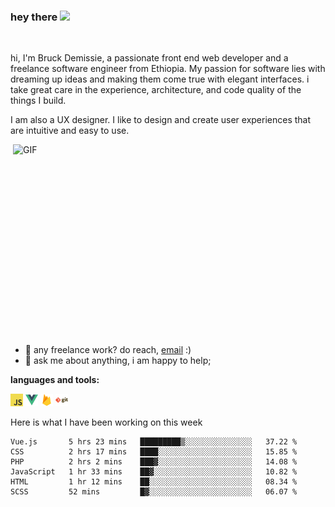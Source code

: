 ### hey there <img src="https://media.giphy.com/media/hvRJCLFzcasrR4ia7z/giphy.gif" width="25px">       

<br />

hi, I'm Bruck Demissie, a passionate  front end  web developer and a freelance software engineer from Ethiopia. My passion for software lies with dreaming up ideas and making them come true with elegant interfaces. i take great care in the experience, architecture, and code quality of the things I build.

I am also a UX designer. I like to design and create user experiences that are intuitive and easy to use.


  <img align="right" alt="GIF" src="https://github.com/abhisheknaiidu/abhisheknaiidu/blob/master/code.gif?raw=true" width="500" height="320" />
  
- 💼 any freelance work? do reach, [email](mailto:brucktafesse25@gmail.com) :)
- 💬 ask me about anything, i am happy to help;

**languages and tools:**  

<code><img height="20" src="https://raw.githubusercontent.com/github/explore/80688e429a7d4ef2fca1e82350fe8e3517d3494d/topics/javascript/javascript.png"></code>
<code><img height="20" src="https://raw.githubusercontent.com/github/explore/80688e429a7d4ef2fca1e82350fe8e3517d3494d/topics/vue/vue.png"></code>
<code><img height="20" src="https://raw.githubusercontent.com/github/explore/80688e429a7d4ef2fca1e82350fe8e3517d3494d/topics/firebase/firebase.png"></code>
<code><img height="20" src="https://raw.githubusercontent.com/github/explore/80688e429a7d4ef2fca1e82350fe8e3517d3494d/topics/git/git.png"></code>


Here is what I have been working on this week
<!--START_SECTION:waka-->

```text
Vue.js       5 hrs 23 mins   █████████▒░░░░░░░░░░░░░░░   37.22 %
CSS          2 hrs 17 mins   ████░░░░░░░░░░░░░░░░░░░░░   15.85 %
PHP          2 hrs 2 mins    ███▓░░░░░░░░░░░░░░░░░░░░░   14.08 %
JavaScript   1 hr 33 mins    ██▓░░░░░░░░░░░░░░░░░░░░░░   10.82 %
HTML         1 hr 12 mins    ██░░░░░░░░░░░░░░░░░░░░░░░   08.34 %
SCSS         52 mins         █▓░░░░░░░░░░░░░░░░░░░░░░░   06.07 %
```

<!--END_SECTION:waka-->
